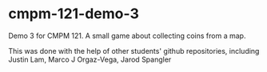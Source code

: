 # cmpm-121-demo-3

Demo 3 for CMPM 121. A small game about collecting coins from a map.

This was done with the help of other students' github repositories, including Justin Lam, Marco J Orgaz-Vega, Jarod Spangler